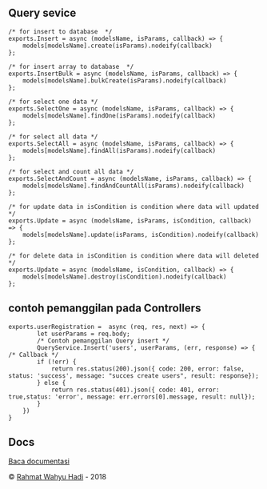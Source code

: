 ## Query sevice

	/* for insert to database  */
	exports.Insert = async (modelsName, isParams, callback) => {
	    models[modelsName].create(isParams).nodeify(callback)
	};

	/* for insert array to database  */
	exports.InsertBulk = async (modelsName, isParams, callback) => {
	    models[modelsName].bulkCreate(isParams).nodeify(callback)
	};

	/* for select one data */
	exports.SelectOne = async (modelsName, isParams, callback) => {
	    models[modelsName].findOne(isParams).nodeify(callback)
	};

	/* for select all data */
	exports.SelectAll = async (modelsName, isParams, callback) => {
	    models[modelsName].findAll(isParams).nodeify(callback)
	};

	/* for select and count all data */
	exports.SelectAndCount = async (modelsName, isParams, callback) => {
	    models[modelsName].findAndCountAll(isParams).nodeify(callback)
	};

	/* for update data in isCondition is condition where data will updated */
	exports.Update = async (modelsName, isParams, isCondition, callback) => {
	    models[modelsName].update(isParams, isCondition).nodeify(callback)
	};

	/* for delete data in isCondition is condition where data will deleted */
	exports.Update = async (modelsName, isCondition, callback) => {
	    models[modelsName].destroy(isCondition).nodeify(callback)
	};
	
## contoh pemanggilan pada Controllers

	exports.userRegistration =  async (req, res, next) => {
		    let userParams = req.body;
		    /* Contoh pemanggilan Query insert */
		    QueryService.Insert('users', userParams, (err, response) => { /* Callback */
			if (!err) {
			    return res.status(200).json({ code: 200, error: false, status: 'success', message: "succes create users", result: response});
			} else {
			    return res.status(401).json({ code: 401, error: true,status: 'error', message: err.errors[0].message, result: null});
			}
		})       
	}
	
## Docs

[Baca documentasi](http://docs.sequelizejs.com/)



&copy; [Rahmat Wahyu Hadi](https://github.com/wahyuhadi/) - 2018 